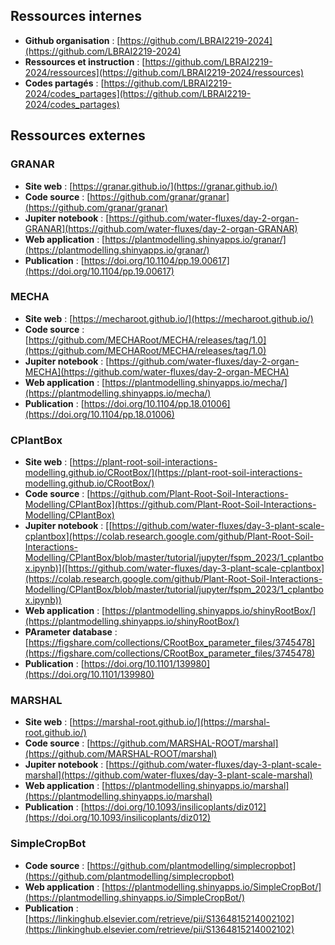 

## Ressources internes

- **Github organisation** : [https://github.com/LBRAI2219-2024](https://github.com/LBRAI2219-2024)
- **Ressources et instruction** : [https://github.com/LBRAI2219-2024/ressources](https://github.com/LBRAI2219-2024/ressources)
- **Codes partagés** : [https://github.com/LBRAI2219-2024/codes_partages](https://github.com/LBRAI2219-2024/codes_partages)

## Ressources externes

### GRANAR

- **Site web** : [https://granar.github.io/](https://granar.github.io/)
- **Code source** : [https://github.com/granar/granar](https://github.com/granar/granar)
- **Jupiter notebook** : [https://github.com/water-fluxes/day-2-organ-GRANAR](https://github.com/water-fluxes/day-2-organ-GRANAR)
- **Web application** : [https://plantmodelling.shinyapps.io/granar/](https://plantmodelling.shinyapps.io/granar/)
- **Publication** : [https://doi.org/10.1104/pp.19.00617](https://doi.org/10.1104/pp.19.00617)

### MECHA

- **Site web** : [https://mecharoot.github.io/](https://mecharoot.github.io/)
- **Code source** : [https://github.com/MECHARoot/MECHA/releases/tag/1.0](https://github.com/MECHARoot/MECHA/releases/tag/1.0)
- **Jupiter notebook** : [https://github.com/water-fluxes/day-2-organ-MECHA](https://github.com/water-fluxes/day-2-organ-MECHA)
- **Web application** : [https://plantmodelling.shinyapps.io/mecha/](https://plantmodelling.shinyapps.io/mecha/)
- **Publication** : [https://doi.org/10.1104/pp.18.01006](https://doi.org/10.1104/pp.18.01006)

### CPlantBox

- **Site web** : [https://plant-root-soil-interactions-modelling.github.io/CRootBox/](https://plant-root-soil-interactions-modelling.github.io/CRootBox/)
- **Code source** : [https://github.com/Plant-Root-Soil-Interactions-Modelling/CPlantBox](https://github.com/Plant-Root-Soil-Interactions-Modelling/CPlantBox)
- **Jupiter notebook** : [[https://github.com/water-fluxes/day-3-plant-scale-cplantbox](https://colab.research.google.com/github/Plant-Root-Soil-Interactions-Modelling/CPlantBox/blob/master/tutorial/jupyter/fspm_2023/1_cplantbox.ipynb)]([https://github.com/water-fluxes/day-3-plant-scale-cplantbox](https://colab.research.google.com/github/Plant-Root-Soil-Interactions-Modelling/CPlantBox/blob/master/tutorial/jupyter/fspm_2023/1_cplantbox.ipynb))
- **Web application** : [https://plantmodelling.shinyapps.io/shinyRootBox/](https://plantmodelling.shinyapps.io/shinyRootBox/)
- **PArameter database** : [https://figshare.com/collections/CRootBox_parameter_files/3745478](https://figshare.com/collections/CRootBox_parameter_files/3745478)
- **Publication** : [https://doi.org/10.1101/139980](https://doi.org/10.1101/139980)

### MARSHAL

- **Site web** : [https://marshal-root.github.io/](https://marshal-root.github.io/)
- **Code source** : [https://github.com/MARSHAL-ROOT/marshal](https://github.com/MARSHAL-ROOT/marshal)
- **Jupiter notebook** : [https://github.com/water-fluxes/day-3-plant-scale-marshal](https://github.com/water-fluxes/day-3-plant-scale-marshal)
- **Web application** : [https://plantmodelling.shinyapps.io/marshal](https://plantmodelling.shinyapps.io/marshal)
- **Publication** : [https://doi.org/10.1093/insilicoplants/diz012](https://doi.org/10.1093/insilicoplants/diz012)

### SimpleCropBot

- **Code source** : [https://github.com/plantmodelling/simplecropbot](https://github.com/plantmodelling/simplecropbot)
- **Web application** : [https://plantmodelling.shinyapps.io/SimpleCropBot/](https://plantmodelling.shinyapps.io/SimpleCropBot/)
- **Publication** : [https://linkinghub.elsevier.com/retrieve/pii/S1364815214002102](https://linkinghub.elsevier.com/retrieve/pii/S1364815214002102)



